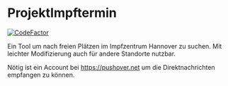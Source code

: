 # ProjektImpftermin

[![CodeFactor](https://www.codefactor.io/repository/github/timj0212/projektimpftermin/badge)](https://www.codefactor.io/repository/github/timj0212/projektimpftermin)

Ein Tool um nach freien Plätzen im Impfzentrum Hannover zu suchen.
Mit leichter Modifizierung auch für andere Standorte nutzbar.

Nötig ist ein Account bei https://pushover.net um die Direktnachrichten empfangen zu können.
